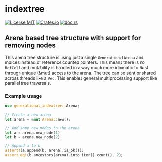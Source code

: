 # indextree

[![License MIT](https://img.shields.io/badge/license-MIT-blue.svg)](https://gitlab.com/barry.van.acker/generational-indextree/-/blob/master/LICENSE)
[![Crates.io](https://img.shields.io/crates/v/generational-indextree.svg)](https://crates.io/crates/generational-indextree)
[![doc.rs](https://docs.rs/generational-indextree/badge.svg)](https://docs.rs/generational-indextree)

## Arena based tree structure with support for removing nodes

This arena tree structure is using just a single `GenerationalArena` and indices 
instead of reference counted pointers. This means there
is no `RefCell` and mutability is handled in a way much more idiomatic to Rust
through unique (&mut) access to the arena. The tree can be sent or shared across
threads like a `Vec`. This enables general multiprocessing support like parallel
tree traversals.

### Example usage

```rust
use generational_indextree::Arena;

// Create a new arena
let arena = &mut Arena::new();

// Add some new nodes to the arena
let a = arena.new_node(1);
let b = arena.new_node(2);

// Append a to b
assert!(a.append(b, arena).is_ok());
assert_eq!(b.ancestors(arena).into_iter().count(), 2);
```
